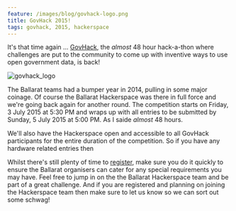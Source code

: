 ```yaml
---
feature: /images/blog/govhack-logo.png
title: GovHack 2015!
tags: govhack, 2015, hackerspace
---
```

It's that time again ... [GovHack](https://www.govhack.org), the *almost* 48 hour hack-a-thon where challenges are put to the community to come up with inventive ways to use open government data, is back!

<!--more-->

![govhack_logo][govhack_logo]

The Ballarat teams had a bumper year in 2014, pulling in some major coinage. Of course the Ballarat Hackerspace was there in full force and we're going back again for another round. The competition starts on Friday, 3 July 2015 at 5:30 PM and wraps up with all entries to be submitted by Sunday, 5 July 2015 at 5:00 PM. As I saide *almost* 48 hours.

We'll also have the Hackerspace open and accessible to all GovHack participants for the entire duration of the competition. So if you have any hardware related entries then 

Whilst there's still plenty of time to [register](http://www.eventbrite.com.au/e/govhack-ballarat-2015-registration-16969618586), make sure you do it quickly to ensure the Ballarat organisers can cater for any special requirements you may have. Feel free to jump in on the the Ballarat Hackerspace team and be part of a great challenge. And if you are registered and planning on joining the Hackerspace team then make sure to let us know so we can sort out some schwag!

<!-- Images -->
[govhack_logo]: http://www.govhack.org/wp-content/themes/parallelus-salutation/images/logo.png
